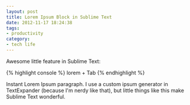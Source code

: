 ```yaml
---
layout: post
title: Lorem Ipsum Block in Sublime Text
date: 2012-11-17 18:24:38
tags:
- productivity
category: 
- tech life
---
```

Awesome little feature in Sublime Text:

{% highlight console %}
lorem + Tab
{% endhighlight %}

Instant Lorem Ipsum paragraph. I use a custom ipsum generator in TextExpander (because I'm nerdy like that), but little things like this make Sublime Text wonderful.